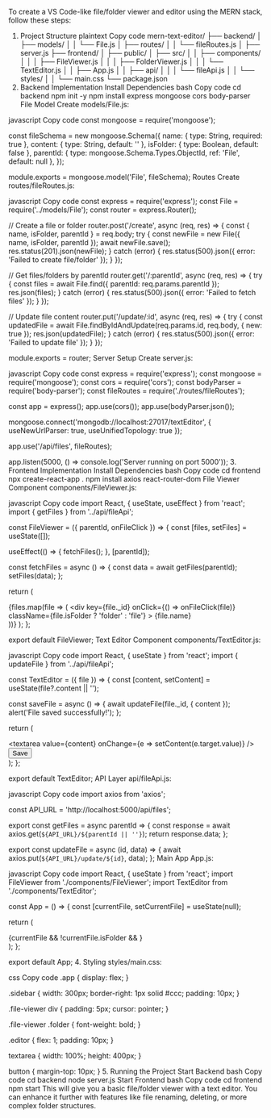 
To create a VS Code-like file/folder viewer and editor using the MERN stack, follow these steps:

1. Project Structure
plaintext
Copy code
mern-text-editor/
├── backend/
│   ├── models/
│   │   └── File.js
│   ├── routes/
│   │   └── fileRoutes.js
│   ├── server.js
├── frontend/
│   ├── public/
│   ├── src/
│   │   ├── components/
│   │   │   ├── FileViewer.js
│   │   │   ├── FolderViewer.js
│   │   │   └── TextEditor.js
│   │   ├── App.js
│   │   ├── api/
│   │   │   └── fileApi.js
│   │   └── styles/
│   │       └── main.css
└── package.json
2. Backend Implementation
Install Dependencies
bash
Copy code
cd backend
npm init -y
npm install express mongoose cors body-parser
File Model
Create models/File.js:

javascript
Copy code
const mongoose = require('mongoose');

const fileSchema = new mongoose.Schema({
  name: { type: String, required: true },
  content: { type: String, default: '' },
  isFolder: { type: Boolean, default: false },
  parentId: { type: mongoose.Schema.Types.ObjectId, ref: 'File', default: null },
});

module.exports = mongoose.model('File', fileSchema);
Routes
Create routes/fileRoutes.js:

javascript
Copy code
const express = require('express');
const File = require('../models/File');
const router = express.Router();

// Create a file or folder
router.post('/create', async (req, res) => {
  const { name, isFolder, parentId } = req.body;
  try {
    const newFile = new File({ name, isFolder, parentId });
    await newFile.save();
    res.status(201).json(newFile);
  } catch (error) {
    res.status(500).json({ error: 'Failed to create file/folder' });
  }
});

// Get files/folders by parentId
router.get('/:parentId', async (req, res) => {
  try {
    const files = await File.find({ parentId: req.params.parentId });
    res.json(files);
  } catch (error) {
    res.status(500).json({ error: 'Failed to fetch files' });
  }
});

// Update file content
router.put('/update/:id', async (req, res) => {
  try {
    const updatedFile = await File.findByIdAndUpdate(req.params.id, req.body, { new: true });
    res.json(updatedFile);
  } catch (error) {
    res.status(500).json({ error: 'Failed to update file' });
  }
});

module.exports = router;
Server Setup
Create server.js:

javascript
Copy code
const express = require('express');
const mongoose = require('mongoose');
const cors = require('cors');
const bodyParser = require('body-parser');
const fileRoutes = require('./routes/fileRoutes');

const app = express();
app.use(cors());
app.use(bodyParser.json());

mongoose.connect('mongodb://localhost:27017/textEditor', { useNewUrlParser: true, useUnifiedTopology: true });

app.use('/api/files', fileRoutes);

app.listen(5000, () => console.log('Server running on port 5000'));
3. Frontend Implementation
Install Dependencies
bash
Copy code
cd frontend
npx create-react-app .
npm install axios react-router-dom
File Viewer Component
components/FileViewer.js:

javascript
Copy code
import React, { useState, useEffect } from 'react';
import { getFiles } from '../api/fileApi';

const FileViewer = ({ parentId, onFileClick }) => {
  const [files, setFiles] = useState([]);

  useEffect(() => {
    fetchFiles();
  }, [parentId]);

  const fetchFiles = async () => {
    const data = await getFiles(parentId);
    setFiles(data);
  };

  return (
    <div className="file-viewer">
      {files.map(file => (
        <div
          key={file._id}
          onClick={() => onFileClick(file)}
          className={file.isFolder ? 'folder' : 'file'}
        >
          {file.name}
        </div>
      ))}
    </div>
  );
};

export default FileViewer;
Text Editor Component
components/TextEditor.js:

javascript
Copy code
import React, { useState } from 'react';
import { updateFile } from '../api/fileApi';

const TextEditor = ({ file }) => {
  const [content, setContent] = useState(file?.content || '');

  const saveFile = async () => {
    await updateFile(file._id, { content });
    alert('File saved successfully!');
  };

  return (
    <div className="text-editor">
      <textarea value={content} onChange={e => setContent(e.target.value)} />
      <button onClick={saveFile}>Save</button>
    </div>
  );
};

export default TextEditor;
API Layer
api/fileApi.js:

javascript
Copy code
import axios from 'axios';

const API_URL = 'http://localhost:5000/api/files';

export const getFiles = async parentId => {
  const response = await axios.get(`${API_URL}/${parentId || ''}`);
  return response.data;
};

export const updateFile = async (id, data) => {
  await axios.put(`${API_URL}/update/${id}`, data);
};
Main App
App.js:

javascript
Copy code
import React, { useState } from 'react';
import FileViewer from './components/FileViewer';
import TextEditor from './components/TextEditor';

const App = () => {
  const [currentFile, setCurrentFile] = useState(null);

  return (
    <div className="app">
      <div className="sidebar">
        <FileViewer parentId={currentFile?.parentId} onFileClick={setCurrentFile} />
      </div>
      <div className="editor">
        {currentFile && !currentFile.isFolder && <TextEditor file={currentFile} />}
      </div>
    </div>
  );
};

export default App;
4. Styling
styles/main.css:

css
Copy code
.app {
  display: flex;
}

.sidebar {
  width: 300px;
  border-right: 1px solid #ccc;
  padding: 10px;
}

.file-viewer div {
  padding: 5px;
  cursor: pointer;
}

.file-viewer .folder {
  font-weight: bold;
}

.editor {
  flex: 1;
  padding: 10px;
}

textarea {
  width: 100%;
  height: 400px;
}

button {
  margin-top: 10px;
}
5. Running the Project
Start Backend
bash
Copy code
cd backend
node server.js
Start Frontend
bash
Copy code
cd frontend
npm start
This will give you a basic file/folder viewer with a text editor. You can enhance it further with features like file renaming, deleting, or more complex folder structures.